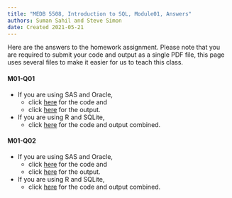 ```yaml
---
title: "MEDB 5508, Introduction to SQL, Module01, Answers"
authors: Suman Sahil and Steve Simon
date: Created 2021-05-21
---
```


Here are the answers to the homework assignment. Please note that you are required to submit your code and output as a single PDF file, this page uses several files to make it easier for us to teach this class.

#### M01-Q01

+ If you are using SAS and Oracle,
  + click [here][m01q01a] for the code and
  + click [here][m01q01b] for the output.
+ If you are using R and SQLite,
  + click [here][m01q01c] for the code and output combined.

#### M01-Q02

+ If you are using SAS and Oracle,
  + click [here][m01q02a] for the code and
  + click [here][m01q02b] for the output.
+ If you are using R and SQLite,
  + click [here][m01q02c] for the code and output combined.

[m01q01a]: https://github.com/pmean/introduction-to-sql/blob/master/src/m01-q01-simon-sas-oracle.sas
[m01q01b]: https://github.com/pmean/introduction-to-sql/blob/master/results/m01-q01-simon-sas-oracle-output.pdf
[m01q01c]: https://github.com/pmean/introduction-to-sql/blob/master/results/m01-q01-simon-r-sqlite.pdf
[m01q02a]: https://github.com/pmean/introduction-to-sql/blob/master/src/m01-q02-simon-sas-oracle.sas
[m01q02b]: https://github.com/pmean/introduction-to-sql/blob/master/results/m01-q02-simon-sas-oracle-output.pdf
[m01q02c]: https://github.com/pmean/introduction-to-sql/blob/master/results/m01-q02-simon-r-sqlite.pdf
